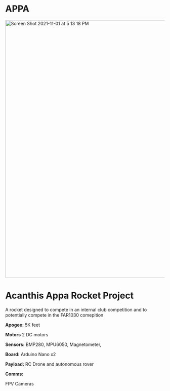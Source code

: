 # APPA
<img width="814" alt="Screen Shot 2021-11-01 at 5 13 18 PM" src="https://user-images.githubusercontent.com/66270571/139745261-aac98ada-21f2-43ed-bca1-72166e0ecbf2.png">

# Acanthis Appa Rocket Project

A rocket designed to compete in an internal club competition and to potentially compete in the FAR1030 comepition

**Apogee:** 5K feet

**Motors** 2 DC motors

**Sensors:** BMP280, MPU6050, Magnetometer, 

**Board:** Arduino Nano x2 

**Payload:** RC Drone and autonomous rover

**Comms:**  

FPV Cameras
